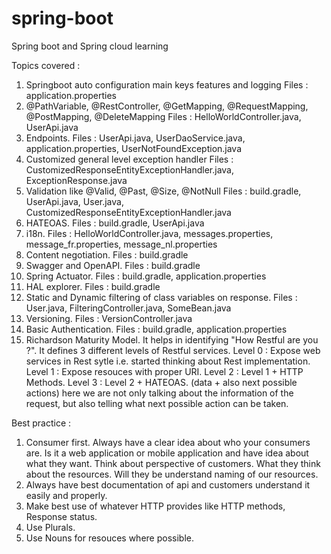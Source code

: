 # spring-boot
Spring boot and Spring cloud learning

Topics covered :
1. Springboot auto configuration main keys features and logging
  Files : application.properties
2. @PathVariable, @RestController, @GetMapping, @RequestMapping, @PostMapping, @DeleteMapping
  Files : HelloWorldController.java, UserApi.java
3. Endpoints.
  Files : UserApi.java, UserDaoService.java, application.properties, UserNotFoundException.java
4. Customized general level exception handler
  Files : CustomizedResponseEntityExceptionHandler.java, ExceptionResponse.java
5. Validation like @Valid, @Past, @Size, @NotNull
  Files : build.gradle, UserApi.java, User.java, CustomizedResponseEntityExceptionHandler.java
6. HATEOAS.
  Files : build.gradle, UserApi.java
7. i18n.
  Files : HelloWorldController.java, messages.properties, message_fr.properties, message_nl.properties
8. Content negotiation.
  Files : build.gradle
9. Swagger and OpenAPI.
  Files : build.gradle
10. Spring Actuator.
  Files : build.gradle, application.properties
11. HAL explorer.
  Files : build.gradle
12. Static and Dynamic filtering of class variables on response.
  Files : User.java, FilteringController.java, SomeBean.java
13. Versioning.
  Files : VersionController.java
14. Basic Authentication.
  Files : build.gradle, application.properties
15. Richardson Maturity Model.
  It helps in identifying "How Restful are you ?". 
  It defines 3 different levels of Restful services.
  Level 0 : Expose web services in Rest sytle i.e. started thinking about Rest implementation.
  Level 1 : Expose resouces with proper URI.
  Level 2 : Level 1 + HTTP Methods.
  Level 3 : Level 2 + HATEOAS. (data + also next possible actions) here we are not only talking about the information of the request, 
  but also telling what next possible action can be taken.

Best practice :
1. Consumer first. Always have a clear idea about who your consumers are. Is it a web application or mobile application and have idea about what they want.
Think about perspective of customers. What they think about the resources. Will they be understand naming of our resources.
2. Always have best documentation of api and customers understand it easily and properly.
3. Make best use of whatever HTTP provides like HTTP methods, Response status.
4. Use Plurals.
5. Use Nouns for resouces where possible.
